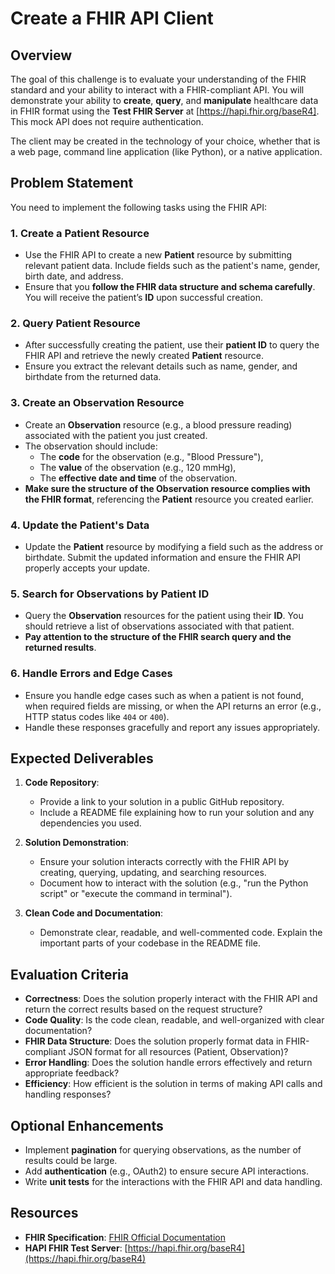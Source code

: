 # Create a FHIR API Client

## Overview

The goal of this challenge is to evaluate your understanding of the FHIR standard and your ability to interact with a FHIR-compliant API. You will demonstrate your ability to **create**, **query**, and **manipulate** healthcare data in FHIR format using the **Test FHIR Server** at [https://hapi.fhir.org/baseR4]. This mock API does not require authentication.

The client may be created in the technology of your choice, whether that is a web page, command line application (like Python), or a native application.

## Problem Statement

You need to implement the following tasks using the FHIR API:

### 1. Create a Patient Resource
- Use the FHIR API to create a new **Patient** resource by submitting relevant patient data. Include fields such as the patient's name, gender, birth date, and address.
- Ensure that you **follow the FHIR data structure and schema carefully**. You will receive the patient’s **ID** upon successful creation.

### 2. Query Patient Resource
- After successfully creating the patient, use their **patient ID** to query the FHIR API and retrieve the newly created **Patient** resource.
- Ensure you extract the relevant details such as name, gender, and birthdate from the returned data.

### 3. Create an Observation Resource
- Create an **Observation** resource (e.g., a blood pressure reading) associated with the patient you just created.
- The observation should include:
  - The **code** for the observation (e.g., "Blood Pressure"),
  - The **value** of the observation (e.g., 120 mmHg),
  - The **effective date and time** of the observation.
- **Make sure the structure of the Observation resource complies with the FHIR format**, referencing the **Patient** resource you created earlier.

### 4. Update the Patient's Data
- Update the **Patient** resource by modifying a field such as the address or birthdate. Submit the updated information and ensure the FHIR API properly accepts your update.

### 5. Search for Observations by Patient ID
- Query the **Observation** resources for the patient using their **ID**. You should retrieve a list of observations associated with that patient.
- **Pay attention to the structure of the FHIR search query and the returned results**.

### 6. Handle Errors and Edge Cases
- Ensure you handle edge cases such as when a patient is not found, when required fields are missing, or when the API returns an error (e.g., HTTP status codes like `404` or `400`).
- Handle these responses gracefully and report any issues appropriately.

## Expected Deliverables

1. **Code Repository**:
   - Provide a link to your solution in a public GitHub repository.
   - Include a README file explaining how to run your solution and any dependencies you used.

2. **Solution Demonstration**:
   - Ensure your solution interacts correctly with the FHIR API by creating, querying, updating, and searching resources.
   - Document how to interact with the solution (e.g., "run the Python script" or "execute the command in terminal").

3. **Clean Code and Documentation**:
   - Demonstrate clear, readable, and well-commented code. Explain the important parts of your codebase in the README file.

## Evaluation Criteria

- **Correctness**: Does the solution properly interact with the FHIR API and return the correct results based on the request structure?
- **Code Quality**: Is the code clean, readable, and well-organized with clear documentation?
- **FHIR Data Structure**: Does the solution properly format data in FHIR-compliant JSON format for all resources (Patient, Observation)?
- **Error Handling**: Does the solution handle errors effectively and return appropriate feedback?
- **Efficiency**: How efficient is the solution in terms of making API calls and handling responses?

## Optional Enhancements

- Implement **pagination** for querying observations, as the number of results could be large.
- Add **authentication** (e.g., OAuth2) to ensure secure API interactions.
- Write **unit tests** for the interactions with the FHIR API and data handling.

## Resources

- **FHIR Specification**: [FHIR Official Documentation](https://www.hl7.org/fhir/)
- **HAPI FHIR Test Server**: [https://hapi.fhir.org/baseR4](https://hapi.fhir.org/baseR4)
